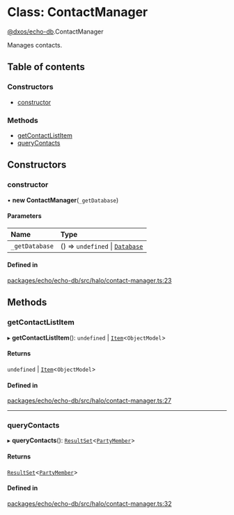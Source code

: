 # Class: ContactManager

[@dxos/echo-db](../modules/dxos_echo_db.md).ContactManager

Manages contacts.

## Table of contents

### Constructors

- [constructor](dxos_echo_db.ContactManager.md#constructor)

### Methods

- [getContactListItem](dxos_echo_db.ContactManager.md#getcontactlistitem)
- [queryContacts](dxos_echo_db.ContactManager.md#querycontacts)

## Constructors

### constructor

• **new ContactManager**(`_getDatabase`)

#### Parameters

| Name | Type |
| :------ | :------ |
| `_getDatabase` | () => `undefined` \| [`Database`](dxos_echo_db.Database.md) |

#### Defined in

[packages/echo/echo-db/src/halo/contact-manager.ts:23](https://github.com/dxos/dxos/blob/32ae9b579/packages/echo/echo-db/src/halo/contact-manager.ts#L23)

## Methods

### getContactListItem

▸ **getContactListItem**(): `undefined` \| [`Item`](dxos_echo_db.Item.md)<`ObjectModel`\>

#### Returns

`undefined` \| [`Item`](dxos_echo_db.Item.md)<`ObjectModel`\>

#### Defined in

[packages/echo/echo-db/src/halo/contact-manager.ts:27](https://github.com/dxos/dxos/blob/32ae9b579/packages/echo/echo-db/src/halo/contact-manager.ts#L27)

___

### queryContacts

▸ **queryContacts**(): [`ResultSet`](dxos_echo_db.ResultSet.md)<[`PartyMember`](../interfaces/dxos_echo_db.PartyMember.md)\>

#### Returns

[`ResultSet`](dxos_echo_db.ResultSet.md)<[`PartyMember`](../interfaces/dxos_echo_db.PartyMember.md)\>

#### Defined in

[packages/echo/echo-db/src/halo/contact-manager.ts:32](https://github.com/dxos/dxos/blob/32ae9b579/packages/echo/echo-db/src/halo/contact-manager.ts#L32)
